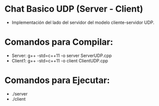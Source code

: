 # Chat Basico UDP (Server - Client)

- Implementación del lado del servidor del modelo cliente-servidor UDP.

# Comandos para Compilar:
  - Server:   g++ -std=c++11 -o server ServerUDP.cpp 
  - Client1:  g++ -std=c++11 -o client ClientUDP.cpp

# Comandos para Ejecutar:
  - ./server 
  - ./client
